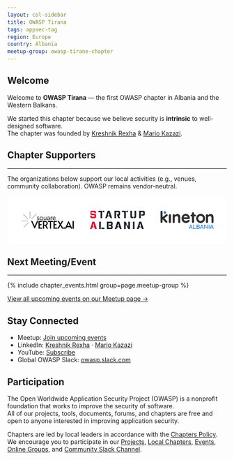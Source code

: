 ```yaml
---
layout: col-sidebar
title: OWASP Tirana
tags: appsec-tag
region: Europe
country: Albania
meetup-group: owasp-tirane-chapter
---
```


## Welcome
Welcome to **OWASP Tirana** — the first OWASP chapter in Albania and the Western Balkans.

We started this chapter because we believe security is **intrinsic** to well-designed software.  
The chapter was founded by
<a href="https://www.linkedin.com/in/kreshnikrexha" target="_blank" rel="noopener">Kreshnik Rexha</a> &
<a href="https://www.linkedin.com/in/mariokazazi" target="_blank" rel="noopener">Mario Kazazi</a>.



## Chapter Supporters
----------------
<p>The organizations below support our local activities (e.g., venues, community collaboration). OWASP remains vendor-neutral.</p>

<!-- White background, centered logos, no zebra striping -->
<div style="background:#fff;border-radius:12px;padding:8px 12px;">
  <table role="presentation" cellpadding="12" cellspacing="0" style="width:100%;background:#fff;border-collapse:separate;border-spacing:0;">
    <tr style="background:#fff;">
      <td style="background:#fff;border:none;vertical-align:middle;text-align:center;padding:12px 18px;">
        <a href="https://www.squarevertex.ai">
          <img src="assets/images/squarevertex.png" alt="SquareVertex" style="max-height:72px;display:block;background:transparent;">
        </a>
      </td>
      <td style="background:#fff;border:none;vertical-align:middle;text-align:center;padding:12px 18px;">
        <a href="https://startupalbania.org">
          <img src="assets/images/SA.png" alt="StartUp Albania" style="max-height:72px;display:block;background:transparent;">
        </a>
      </td>
      <td style="background:#fff;border:none;vertical-align:middle;text-align:center;padding:12px 18px;">
        <a href="https://www.kineton.al">
          <img src="assets/images/kinenton.png" alt="Kineton Albania" style="max-height:72px;display:block;background:transparent;">
        </a>
      </td>
    </tr>
  </table>
</div>

## Next Meeting/Event
---------------------
{% include chapter_events.html group=page.meetup-group %}

<p>
  <a href="https://www.meetup.com/owasp-tirane-chapter/events/310936465/?eventOrigin=group_events_list" target="_blank" rel="noopener">   
    View all upcoming events on our Meetup page →
  </a>
</p>

## Stay Connected
- Meetup: <a href="https://www.meetup.com/owasp-tirane-chapter/events/" target="_blank" rel="noopener">Join upcoming events</a>  
- LinkedIn: <a href="https://www.linkedin.com/in/kreshnikrexha" target="_blank" rel="noopener">Kreshnik Rexha</a> · <a href="https://www.linkedin.com/in/mariokazazi" target="_blank" rel="noopener">Mario Kazazi</a>
- YouTube: <a href="https://www.youtube.com/@OWASPTirana" target="_blank" rel="noopener">Subscribe</a>  
- Global OWASP Slack: <a href="https://owasp.slack.com/" target="_blank" rel="noopener">owasp.slack.com</a>

## Participation
The Open Worldwide Application Security Project (OWASP) is a nonprofit foundation that works to improve the security of software.  
All of our projects, tools, documents, forums, and chapters are free and open to anyone interested in improving application security.

Chapters are led by local leaders in accordance with the <a href="/www-policy/operational/chapters">Chapters Policy</a>.  
We encourage you to participate in our <a href="/projects/">Projects</a>, <a href="/chapters/">Local Chapters</a>, <a href="/events/">Events</a>,
<a href="https://groups.google.com/a/owasp.com/" target="_blank" rel="noopener">Online Groups</a>,
and <a href="https://owasp.slack.com/" target="_blank" rel="noopener">Community Slack Channel</a>.
